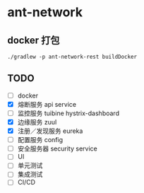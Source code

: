 # ant-network

## docker 打包

```
./gradlew -p ant-network-rest buildDocker
```

## TODO

- [ ] docker
- [x] 熔断服务 api service
- [ ] 监控服务 tuibine hystrix-dashboard
- [x] 边缘服务 zuul
- [x] 注册／发现服务 eureka
- [ ] 配置服务 config
- [ ] 安全服务器 security service
- [ ] UI
- [ ] 单元测试
- [ ] 集成测试
- [ ] CI/CD